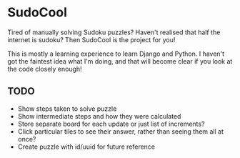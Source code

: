 SudoCool
========

Tired of manually solving Sudoku puzzles?  Haven't realised that half the internet is sudoku?  Then SudoCool is the project for you!

This is mostly a learning experience to learn Django and Python.  I haven't got the faintest idea what I'm doing, and that will become clear if you look at the code closely enough!

TODO
----

* Show steps taken to solve puzzle
* Show intermediate steps and how they were calculated
* Store separate board for each update or just list of increments?
* Click particular tiles to see their answer, rather than seeing them all at once?
* Create puzzle with id/uuid for future reference
